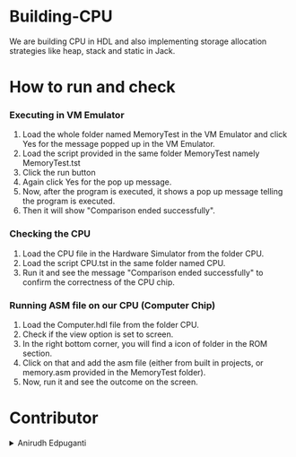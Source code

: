 # Building-CPU
We are building CPU in HDL and also implementing storage allocation strategies like heap, stack and static in Jack.

# How to run and check

### Executing in VM Emulator

1. Load the whole folder named MemoryTest in the VM Emulator and click Yes for the message popped up in the VM Emulator.
2. Load the script provided in the same folder MemoryTest namely MemoryTest.tst
3. Click the run button
4. Again click Yes for the pop up message.
5. Now, after the program is executed, it shows a pop up message telling the program is executed.
6. Then it will show "Comparison ended successfully".

### Checking the CPU

1. Load the CPU file in the Hardware Simulator from the folder CPU.
2. Load the script CPU.tst in the same folder named CPU.
3. Run it and see the message "Comparison ended successfully" to confirm the correctness of the CPU chip.

### Running ASM file on our CPU (Computer Chip)

1. Load the Computer.hdl file from the folder CPU.
2. Check if the view option is set to screen.
3. In the right bottom corner, you will find a icon of folder in the ROM section.
4. Click on that and add the asm file (either from built in projects, or memory.asm provided in the MemoryTest folder).
5. Now, run it and see the outcome on the screen.


# Contributor
<details>
<summary> Anirudh Edpuganti</summary>

 * <a href="https://github.com/ANIRUDH-333">Github</a>
  
 * <a href="https://www.facebook.com/anirudhedpuganti/">Facebook</a> 

 * <a href="https://www.instagram.com/anirudhedpuganti/">Instagram</a>
  
 * <a href="https://www.linkedin.com/in/edpuganti-anirudh-4755b2205/">Linkedin</a>


</details>

  
